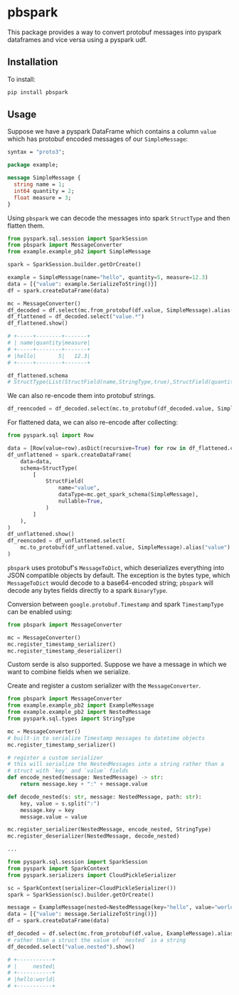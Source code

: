 # pbspark

This package provides a way to convert protobuf messages into pyspark dataframes and vice versa using a pyspark udf.

## Installation

To install:

```bash
pip install pbspark
```

## Usage

Suppose we have a pyspark DataFrame which contains a column `value` which has protobuf encoded messages of our `SimpleMessage`:

```protobuf
syntax = "proto3";

package example;

message SimpleMessage {
  string name = 1;
  int64 quantity = 2;
  float measure = 3;
}
```

Using `pbspark` we can decode the messages into spark `StructType` and then flatten them.

```python
from pyspark.sql.session import SparkSession
from pbspark import MessageConverter
from example.example_pb2 import SimpleMessage

spark = SparkSession.builder.getOrCreate()

example = SimpleMessage(name="hello", quantity=5, measure=12.3)
data = [{"value": example.SerializeToString()}]
df = spark.createDataFrame(data)

mc = MessageConverter()
df_decoded = df.select(mc.from_protobuf(df.value, SimpleMessage).alias("value"))
df_flattened = df_decoded.select("value.*")
df_flattened.show()

# +-----+--------+-------+
# | name|quantity|measure|
# +-----+--------+-------+
# |hello|       5|   12.3|
# +-----+--------+-------+

df_flattened.schema
# StructType(List(StructField(name,StringType,true),StructField(quantity,IntegerType,true),StructField(measure,FloatType,true))
```

We can also re-encode them into protobuf strings.

```python
df_reencoded = df_decoded.select(mc.to_protobuf(df_decoded.value, SimpleMessage).alias("value"))
```

For flattened data, we can also re-encode after collecting:

```python
from pyspark.sql import Row

data = [Row(value=row).asDict(recursive=True) for row in df_flattened.collect()]
df_unflattened = spark.createDataFrame(
    data=data,
    schema=StructType(
        [
            StructField(
                name="value",
                dataType=mc.get_spark_schema(SimpleMessage),
                nullable=True,
            )
        ]
    ),
)
df_unflattened.show()
df_reencoded = df_unflattened.select(
    mc.to_protobuf(df_unflattened.value, SimpleMessage).alias("value")
)
```

`pbspark` uses protobuf's `MessageToDict`, which deserializes everything into JSON compatible objects by default. The exception is the bytes type, which `MessageToDict` would decode to a base64-encoded string; `pbspark` will decode any bytes fields directly to a spark `BinaryType`.

Conversion between `google.protobuf.Timestamp` and spark `TimestampType` can be enabled using:

```python
from pbspark import MessageConverter

mc = MessageConverter()
mc.register_timestamp_serializer()
mc.register_timestamp_deserializer()
```

Custom serde is also supported. Suppose we have a message in which we want to combine fields when we serialize.

Create and register a custom serializer with the `MessageConverter`.

```python
from pbspark import MessageConverter
from example.example_pb2 import ExampleMessage
from example.example_pb2 import NestedMessage
from pyspark.sql.types import StringType

mc = MessageConverter()
# built-in to serialize Timestamp messages to datetime objects
mc.register_timestamp_serializer()

# register a custom serializer
# this will serialize the NestedMessages into a string rather than a
# struct with `key` and `value` fields
def encode_nested(message: NestedMessage) -> str:
    return message.key + ":" + message.value

def decode_nested(s: str, message: NestedMessage, path: str):
    key, value = s.split(":")
    message.key = key
    message.value = value

mc.register_serializer(NestedMessage, encode_nested, StringType)
mc.register_deserializer(NestedMessage, decode_nested)

...

from pyspark.sql.session import SparkSession
from pyspark import SparkContext
from pyspark.serializers import CloudPickleSerializer

sc = SparkContext(serializer=CloudPickleSerializer())
spark = SparkSession(sc).builder.getOrCreate()

message = ExampleMessage(nested=NestedMessage(key="hello", value="world"))
data = [{"value": message.SerializeToString()}]
df = spark.createDataFrame(data)

df_decoded = df.select(mc.from_protobuf(df.value, ExampleMessage).alias("value"))
# rather than a struct the value of `nested` is a string
df_decoded.select("value.nested").show()

# +-----------+
# |     nested|
# +-----------+
# |hello:world|
# +-----------+

```